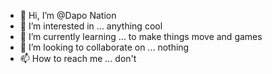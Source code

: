 - 👋 Hi, I’m @Dapo Nation
- 👀 I’m interested in ... anything cool
- 🌱 I’m currently learning ... to make things move and games
- 💞️ I’m looking to collaborate on ... nothing
- 📫 How to reach me ... don't

<!---
Unknown-Lego/Unknown-Lego is a ✨ special ✨ repository because its `README.md` (this file) appears on your GitHub profile.
You can click the Preview link to take a look at your changes.
--->
